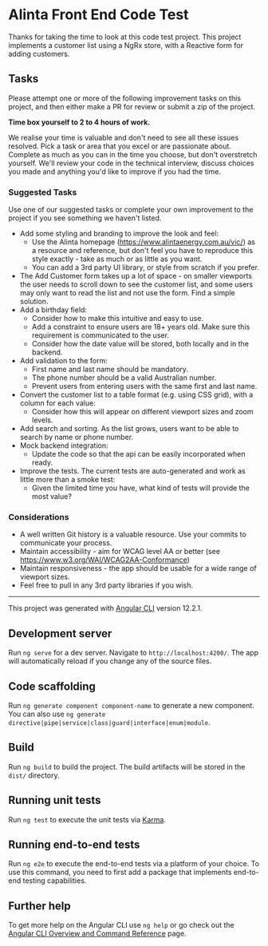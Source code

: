 # Alinta Front End Code Test

Thanks for taking the time to look at this code test project. This project implements a customer list using a NgRx store, with a Reactive form for adding customers.


## Tasks

Please attempt one or more of the following improvement tasks on this project, and then either make a PR for review or submit a zip of the project.

**Time box yourself to 2 to 4 hours of work.**

We realise your time is valuable and don't need to see all these issues resolved. Pick a task or area that you excel or are passionate about. Complete as much as you can in the time you choose, but don't overstretch yourself. We'll review your code in the technical interview, discuss choices you made and anything you'd like to improve if you had the time.

### Suggested Tasks

Use one of our suggested tasks or complete your own improvement to the project if you see something we haven't listed.

- Add some styling and branding to improve the look and feel:
    - Use the Alinta homepage (https://www.alintaenergy.com.au/vic/) as a resource and reference, but don't feel you have to reproduce this style exactly - take as much or as little as you want.
    - You can add a 3rd party UI library, or style from scratch if you prefer.
- The Add Customer form takes up a lot of space - on smaller viewports the user needs to scroll down to see the customer list, and some users may only want to read the list and not use the form. Find a simple solution.
- Add a birthday field:
    - Consider how to make this intuitive and easy to use.
    - Add a constraint to ensure users are 18+ years old. Make sure this requirement is communicated to the user.
    - Consider how the date value will be stored, both locally and in the backend.
- Add validation to the form:
    - First name and last name should be mandatory.
    - The phone number should be a valid Australian number.
    - Prevent users from entering users with the same first and last name.
- Convert the customer list to a table format (e.g. using CSS grid), with a column for each value:
    - Consider how this will appear on different viewport sizes and zoom levels.
- Add search and sorting. As the list grows, users want to be able to search by name or phone number.
- Mock backend integration:
   - Update the code so that the api can be easily incorporated when ready.
- Improve the tests. The current tests are auto-generated and work as little more than a smoke test:
    - Given the limited time you have, what kind of tests will provide the most value?

### Considerations
- A well written Git history is a valuable resource. Use your commits to communicate your process.
- Maintain accessibility - aim for WCAG level AA or better (see https://www.w3.org/WAI/WCAG2AA-Conformance)
- Maintain responsiveness - the app should be usable for a wide range of viewport sizes.
- Feel free to pull in any 3rd party libraries if you wish.

---

This project was generated with [Angular CLI](https://github.com/angular/angular-cli) version 12.2.1.

## Development server

Run `ng serve` for a dev server. Navigate to `http://localhost:4200/`. The app will automatically reload if you change any of the source files.

## Code scaffolding

Run `ng generate component component-name` to generate a new component. You can also use `ng generate directive|pipe|service|class|guard|interface|enum|module`.

## Build

Run `ng build` to build the project. The build artifacts will be stored in the `dist/` directory.

## Running unit tests

Run `ng test` to execute the unit tests via [Karma](https://karma-runner.github.io).

## Running end-to-end tests

Run `ng e2e` to execute the end-to-end tests via a platform of your choice. To use this command, you need to first add a package that implements end-to-end testing capabilities.

## Further help

To get more help on the Angular CLI use `ng help` or go check out the [Angular CLI Overview and Command Reference](https://angular.io/cli) page.
